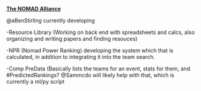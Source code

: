 <b><u>The NOMAD Alliance</u></b>

@aBenStirling currently developing

-Resource Library (Working on back end with spreadsheets and calcs, also organizing and writing papers and finding resouces)

-NPR (Nomad Power Ranking) developing the system which that is calculated, in addition to integrating it into the team search.

-Comp PreData (Basically lists the teams for an event, stats for them, and #PredictedRankings? @Sammcdo will likely help with that, which is currently a ml/py script
